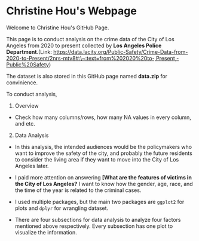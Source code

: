 # Christine Hou's Webpage

Welcome to Christine Hou's GitHub Page.

This page is to conduct analysis on the crime data of the City of Los Angeles from 2020 to present collected by **Los Angeles Police Department**.(Link: https://data.lacity.org/Public-Safety/Crime-Data-from-2020-to-Present/2nrs-mtv8#:\~:text=from%202020%20to-,Present,-Public%20Safety)

The dataset is also stored in this GitHub page named **data.zip** for convinience.

To conduct analysis,

1)  Overview

-   Check how many columns/rows, how many NA values in every column, and etc.

2)  Data Analysis

-   In this analysis, the intended audiences would be the policymakers who want to improve the safety of the city, and probably the future residents to consider the living area if they want to move into the City of Los Angeles later.

-   I paid more attention on answering **\[What are the features of victims in the City of Los Angeles?** I want to know how the gender, age, race, and the time of the year is related to the criminal cases.

-   I used multiple packages, but the main two packages are `ggplot2` for plots and `dplyr` for wrangling dataset.

-   There are four subsections for data analysis to analyze four factors mentioned above respectively. Every subsection has one plot to visualize the information.

